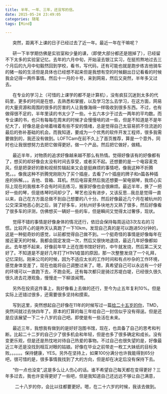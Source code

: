 ```yaml
---
title: 半年、一年、三年，还没写的信。
date: 2015-05-24 23:49:05
categories: 随笔
tags: [Mind]

---
```

      突然，距离不上课的日子已经过去了近一年。最近一年在干嘛呢？

      研一下半学期仿佛是实验室和少量的课，（即使大部分都还是翘掉了），已经留不下太多的实验室记忆。去年的六月中旬，开始滚去银江实习，在挺煎熬地过去三个月后的九月中旬毅然回到学校，看书，写代码，还有可能也就是跑步练吉他骑车的猪一般的生活但是具体也已经想不起来但是我想有空的时候翻出日记看看的时候我会记得一两件事情。然后十一月的十号，来到网易，然后又突然，半年多又过去。

      在专业的学习上（可惜的上课学的都不是计算机），没有疯狂沉迷到太多的代码里，更多的时间是在想，去熟悉和掌握，以及学习怎么去学习，在这方面，网易的大量资源和周围的很多的厉害的人让我像海绵一样吸收到很多东西。不过，也有做得很不足的，半年里读的书太少了一些。十五六本少于过去一两年的平均数。而专业课的书，也只有每每在周末的时候才会慢慢啃的进一些，但是不知道是不是年纪大了，好像总是会啃着啃着有些不安的情绪，总是觉得自己太容易抓不住流逝的最后的弥补基础的机会。而我知道，要成为一个优秀的软件开发工程师，很多我需要做到的，我还没有做到。LOFTCam在前不久上了首页推荐，算是一个意外，同时也让我很想努力去把它做得更好。做一个产品，然后把它做好，做精。

      最近半年，对物质的追求好像越来越不那么有热情。觉得好像该有的好像都有了，想买的却好像会太没有时间去享受，或者买不起。还想要的是一个电容麦克风，但是把录好的歌和视频剪辑起来又会是挺麻烦的事情吧，像我这种不折腾党。。。像我这种不折腾党刚刚为了买个插座，去看了n个插座的牌子和n篇各种插座的拆解。。。吉他、音箱、耳机。然后电容麦然后我还想要一架电钢琴，我烦心实际上现在的我根本不会有时间去练习，搬家好像也会很麻烦。最近半年，换了一把好一些的琴，但是练琴时间却少了，琴艺也没有进步，又该反思...我总是觉得一直以来，自己在方方面总做不到自己想要的八十分。然后好像最近几个月在被杭州的公交深深地恶心到之后，骑了好多车，对杭州好多块地方又熟了很多，然后好像看了很多车的评测，仿佛想买一辆好一些的车，但是瞬间又觉得太过奢侈，现状。

      觉得不错的事情是好像身体的情况还行，依旧会保持每周运动3次左右的习惯。比较开心的是昨天认真跑了一下10km，发现自己真的是可以跑进50分钟的，这是一种挺奇妙的感觉，以前都觉得自己做不到。一个挺奇怪的事情是好像每年在接近夏天的时候，我都会固定发烧一次，然后又很快地退烧，最近几年好像都如此。去年想不起来，好像前年早上还在图书馆好好的，中午就发烧，然后第二天又好了。不知道是不是好几年打了H1N1疫苗的原因，那一次整整发烧了一个礼拜，记忆深刻。刚来公司的时候，因为不适应太长的工作时间和有点吵杂的工作环境，感觉身体变差了，现在也能将自己调整过来了。嗯，真希望自己可以永远有一个好的环境可以一直跑下去，不跑会死。还有每次都只是骑过苏堤白堤，已经很久很久很久进去花港观鱼，慢慢走一下柳浪闻莺。

      另外在投资这件事上，我好像看上去做的还行，至今为止五年复利10%。但是实际上还错过很多，还需要很多坚持和摸索。

      写到这里，突然想起自己好像在11年的时候写过一篇[给二十五岁的你](http://dikeyking.lofter.com/post/3b896e_1395db2)，TMD，突然间就过去快四年了。原本的打算的每三年给自己一封信似乎没有得逞。但是还是应该展望一下二十八岁的自己吧。即使是有一些活在未来。

      最近三年，我想我有做到的是好好泡图书馆，现在，也具备了自己的思考和判断。比起二十二岁的自己少了很多机会和年轻，但是也多了很多确定和成长。没有变更乐观，但是还是热忱地对待自己热爱的事物。不过自己也很失望的是，好像最近三年还是没找到相互对眼的姑娘。好像在毕业之前带走一枚工大妹纸的目标失败。。。。。。保持健康，YES。另外在坚持上，如果100分满分也许我能得到65分吧，很可惜的是，很多事情我找到了大的方向，但是却在决定后没有保持下去。

      “你一点也没变”,这是多么让人伤心的话。谁不希望自己每天都在变得更好？三年多过去，我也许变得更好了一些吧，但是我知道自己还远远不够让自己满意，

        二十八岁的你，会比以往都要更好。嗯，在二十六岁的时候，我该去做到。